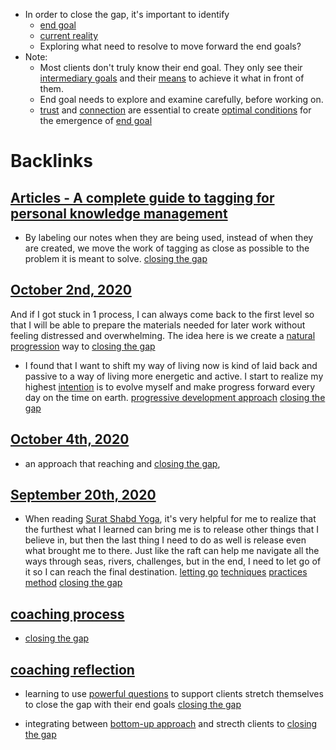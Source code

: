 - In order to close the gap, it's important to identify
    - [end goal](<end goal.md>)
    - [current reality](<current reality.md>)
    - Exploring what need to resolve to move forward the end goals?
- Note: 
    - Most clients don't truly know their end goal. They only see their [intermediary goals](<intermediary goals.md>) and their [means](<means.md>) to achieve it what in front of them.
    - End goal needs to explore and examine carefully, before working on.
    - [trust](<trust.md>) and [connection](<connection.md>) are essential to create [optimal conditions](<optimal conditions.md>) for the emergence of [end goal](<end goal.md>)

# Backlinks
## [Articles - A complete guide to tagging for personal knowledge management](<Articles - A complete guide to tagging for personal knowledge management.md>)
- By labeling our notes when they are being used, instead of when they are created, we move the work of tagging as close as possible to the problem it is meant to solve. [closing the gap](<closing the gap.md>)

## [October 2nd, 2020](<October 2nd, 2020.md>)
And if I got stuck in 1 process, I can always come back to the first level so that I will be able to prepare the materials needed for later work without feeling distressed and overwhelming. The idea here is we create a [natural progression](<natural progression.md>) way to [closing the gap](<closing the gap.md>)

- I found that I want to shift my way of living now is kind of laid back and passive to a way of living more energetic and active. I start to realize my highest [intention](<intention.md>) is to evolve myself and make progress forward every day on the time on earth. [progressive development approach](<progressive development approach.md>) [closing the gap](<closing the gap.md>)

## [October 4th, 2020](<October 4th, 2020.md>)
- an approach that reaching and [closing the gap](<closing the gap.md>),

## [September 20th, 2020](<September 20th, 2020.md>)
- When reading [Surat Shabd Yoga](<Surat Shabd Yoga.md>), it's very helpful for me to realize that the furthest what I learned can bring me is to release other things that I believe in, but then the last thing I need to do as well is release even what brought me to there. Just like the raft can help me navigate all the ways through seas, rivers, challenges, but in the end, I need to let go of it so I can reach the final destination. [letting go](<letting go.md>) [techniques](<techniques.md>) [practices](<practices.md>) [method](<method.md>) [closing the gap](<closing the gap.md>)

## [coaching process](<coaching process.md>)
- [closing the gap](<closing the gap.md>)

## [coaching reflection](<coaching reflection.md>)
- learning to use [powerful questions](<powerful questions.md>) to support clients stretch themselves to close the gap with their end goals [closing the gap](<closing the gap.md>)

- integrating between [bottom-up approach](<bottom-up approach.md>) and strecth clients to [closing the gap](<closing the gap.md>)

